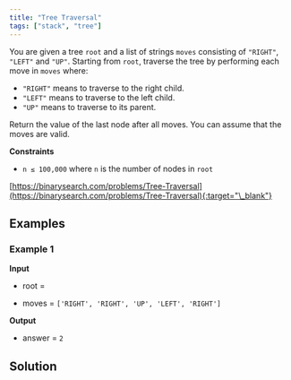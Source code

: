 ```yaml
---
title: "Tree Traversal"
tags: ["stack", "tree"]
---
```


You are given a tree `root` and a list of strings `moves` consisting of `"RIGHT"`, `"LEFT"` and `"UP"`. Starting from `root`, traverse the tree by performing each move in `moves` where:

- `"RIGHT"` means to traverse to the right child.
- `"LEFT"` means to traverse to the left child.
- `"UP"` means to traverse to its parent.

Return the value of the last node after all moves. You can assume that the moves are valid.

**Constraints**

- `n ≤ 100,000` where `n` is the number of nodes in `root`

[https://binarysearch.com/problems/Tree-Traversal](https://binarysearch.com/problems/Tree-Traversal){:target="\_blank"}

<script src="/assets/js/viz/viz.js"></script>
<script src="/assets/js/viz/lite.render.js"></script>

## Examples

### Example 1

**Input**

- root =

<div id="example1Root" style="text-align: center"></div>
<script>
  var viz = new Viz();
  
  viz.renderSVGElement("digraph example1Root { 0 [label = 9]; C0 [style = invis, width = 0, label = \"\"]; 1 [label = 1]; C1 [style = invis, width = 0, label = \"\"]; 2 [label = 8]; C2 [style = invis, width = 0, label = \"\"]; 3 [label = 6]; C3 [style = invis, width = 0, label = \"\"]; 4 [label = 0]; C4 [style = invis, width = 0, label = \"\"]; 5 [label = 3]; C5 [style = invis, width = 0, label = \"\"]; 6 [label = 2]; C6 [style = invis, width = 0, label = \"\"]; 0 -> 1; 0 -> C0 [style = invis]; 0 -> 2; {rank = same; 1 -> C0 -> 2 [style = invis]}; 1 -> L1 [style = invis]; 1 -> C1 [style = invis]; 1 -> R1 [style = invis]; {rank = same; L1 -> C1 -> R1 [style = invis]}; L1 [style = invis, width = 0, label = \"\"]; R1 [style = invis, width = 0, label = \"\"]; 2 -> 3; 2 -> C2 [style = invis]; 2 -> 4; {rank = same; 3 -> C2 -> 4 [style = invis]}; 3 -> 5; 3 -> C3 [style = invis]; 3 -> 6; {rank = same; 5 -> C3 -> 6 [style = invis]}; 4 -> L4 [style = invis]; 4 -> C4 [style = invis]; 4 -> R4 [style = invis]; {rank = same; L4 -> C4 -> R4 [style = invis]}; L4 [style = invis, width = 0, label = \"\"]; R4 [style = invis, width = 0, label = \"\"]; 5 -> L5 [style = invis]; 5 -> C5 [style = invis]; 5 -> R5 [style = invis]; {rank = same; L5 -> C5 -> R5 [style = invis]}; L5 [style = invis, width = 0, label = \"\"]; R5 [style = invis, width = 0, label = \"\"]; 6 -> L6 [style = invis]; 6 -> C6 [style = invis]; 6 -> R6 [style = invis]; {rank = same; L6 -> C6 -> R6 [style = invis]}; L6 [style = invis, width = 0, label = \"\"]; R6 [style = invis, width = 0, label = \"\"] }")
  .then(function(element) {
    document.getElementById("example1Root").appendChild(element);
  })
  .catch(error => {
    viz = new Viz();
    console.error(error);
  });
</script>

- moves = `['RIGHT', 'RIGHT', 'UP', 'LEFT', 'RIGHT']`

**Output**

- answer = `2`

## Solution

<script src="https://gist.github.com/yaeba/16da7be5123724fcf6eccc25581cef5a.js?file=Tree-Traversal.py"></script>

